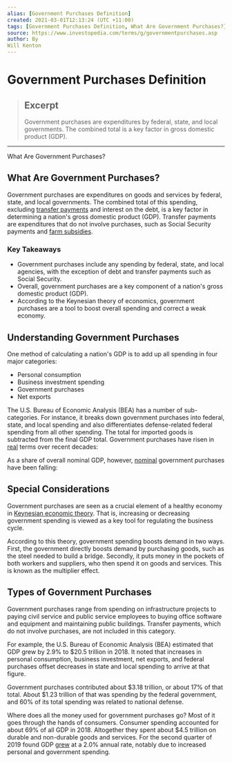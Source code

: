 ```yaml
---
alias: [Government Purchases Definition]
created: 2021-03-01T12:13:24 (UTC +11:00)
tags: [Government Purchases Definition, What Are Government Purchases?]
source: https://www.investopedia.com/terms/g/governmentpurchases.asp
author: By
Will Kenton
---
```


# Government Purchases Definition

> ## Excerpt
> Government purchases are expenditures by federal, state, and local governments. The combined total is a key factor in gross domestic product (GDP).

---

What Are Government Purchases?
## What Are Government Purchases?

Government purchases are expenditures on goods and services by federal, state, and local governments. The combined total of this spending, excluding [transfer payments](https://www.investopedia.com/terms/t/transferpayment.asp) and interest on the debt, is a key factor in determining a nation's gross domestic product (GDP). Transfer payments are expenditures that do not involve purchases, such as Social Security payments and [farm subsidies](https://www.investopedia.com/ask/answers/040315/what-point-agricultural-subsidies.asp).

### Key Takeaways

-   Government purchases include any spending by federal, state, and local agencies, with the exception of debt and transfer payments such as Social Security.
-   Overall, government purchases are a key component of a nation's gross domestic product (GDP).
-   According to the Keynesian theory of economics, government purchases are a tool to boost overall spending and correct a weak economy.

## Understanding Government Purchases

One method of calculating a nation's GDP is to add up all spending in four major categories:

-   Personal consumption
-   Business investment spending
-   Government purchases
-   Net exports

The U.S. Bureau of Economic Analysis (BEA) has a number of sub-categories. For instance, it breaks down government purchases into federal, state, and local spending and also differentiates defense-related federal spending from all other spending. The total for imported goods is subtracted from the final GDP total. Government purchases have risen in [real](https://www.investopedia.com/terms/r/real-value.asp) terms over recent decades: 

As a share of overall nominal GDP, however, [nominal](https://www.investopedia.com/terms/n/nominalvalue.asp) government purchases have been falling:

## Special Considerations

Government purchases are seen as a crucial element of a healthy economy in [Keynesian economic theory](https://www.investopedia.com/terms/k/keynesianeconomics.asp). That is, increasing or decreasing government spending is viewed as a key tool for regulating the business cycle.

According to this theory, government spending boosts demand in two ways. First, the government directly boosts demand by purchasing goods, such as the steel needed to build a bridge. Secondly, it puts money in the pockets of both workers and suppliers, who then spend it on goods and services. This is known as the multiplier effect.

## Types of Government Purchases

Government purchases range from spending on infrastructure projects to paying civil service and public service employees to buying office software and equipment and maintaining public buildings. Transfer payments, which do not involve purchases, are not included in this category.

For example, the U.S. Bureau of Economic Analysis (BEA) estimated that GDP grew by 2.9% to $20.5 trillion in 2018. It noted that increases in personal consumption, business investment, net exports, and federal purchases offset decreases in state and local spending to arrive at that figure.

Government purchases contributed about $3.18 trillion, or about 17% of that total. About $1.23 trillion of that was spending by the federal government, and 60% of its total spending was related to national defense.

Where does all the money used for government purchases go? Most of it goes through the hands of consumers. Consumer spending accounted for about 69% of all GDP in 2018. Altogether they spent about $4.5 trillion on durable and non-durable goods and services. For the second quarter of 2019 found GDP [grew](https://www.bea.gov/news/glance) at a 2.0% annual rate, notably due to increased personal and government spending.
